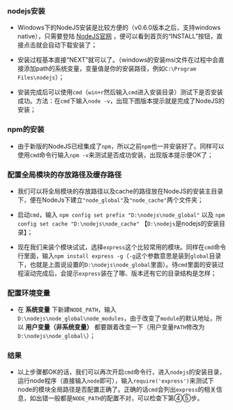 ### nodejs安装

+ Windows下的NodeJS安装是比较方便的（v0.6.0版本之后，支持windows native），只需要登陆 [NodeJS官网](http://nodejs.org/) ，便可以看到首页的“INSTALL”按钮，直接点击就会自动下载安装了； 

+ 安装过程基本直接“NEXT”就可以了。（windows的安装msi文件在过程中会直接添加path的系统变量，变量值是你的安装路径，例如`C:\Program Files\nodejs`）； 

+ 安装完成后可以使用`cmd`（`win+r`然后输入`cmd`进入安装目录）测试下是否安装成功。方法：在`cmd`下输入`node -v`，出现下图版本提示就是完成了NodeJS的安装； 

### npm的安装

+ 由于新版的NodeJS已经集成了`npm`，所以之前`npm`也一并安装好了。同样可以使用`cmd`命令行输入`npm -v`来测试是否成功安装，出现版本提示便OK了；

### 配置全局模块的存放路径及缓存路径

+ 我们可以将全局模块的存放路径以及cache的路径放在NodeJS的安装主目录下，便在NodeJs下建立`"node_global"`及`"node_cache"`两个文件夹；

+ 启动`cmd`，输入 `npm config set prefix "D:\nodejs\node_global"` 以及 `npm config set cache "D:\nodejs\node_cache"` 【`D:\nodejs`是nodejs的安装目录】；

+ 现在我们来装个模块试试，选择`express`这个比较常用的模块。同样在`cmd`命令行里面，输入`npm install express -g`（`-g`这个参数意思是装到`global`目录下，也就是上面说设置的`D:\nodejs\node_global`里面）。待`cmd`里面的安装过程滚动完成后，会提示`express`装在了哪、版本还有它的目录结构是怎样；

### 配置环境变量

+ 在 **系统变量** 下新建`NODE_PATH`，输入`D:\nodejs\node_global\node_modules`，由于改变了`module`的默认地址，所以 **用户变量（非系统变量）** 都要跟着改变一下（用户变量`PATH`修改为`D:\nodejs\node_global\`）；

### 结果

+ 以上步骤都OK的话，我们可以再次开启`cmd`命令行，进入`nodejs`的安装目录，运行node程序（直接输入`node`即可），输入`require('express')`来测试下node的模块全局路径是否配置正确了。正确的话`cmd`会列出`express`的相关信息，如出错一般都是`NODE_PATH`的配置不对，可以检查下第④⑤步。